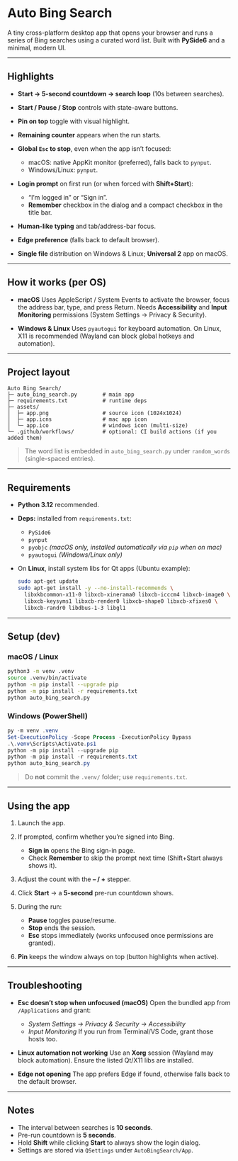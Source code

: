 # Auto Bing Search

A tiny cross-platform desktop app that opens your browser and runs a series of Bing searches using a curated word list. Built with **PySide6** and a minimal, modern UI.

---

## Highlights

* **Start → 5-second countdown → search loop** (10s between searches).
* **Start / Pause / Stop** controls with state-aware buttons.
* **Pin on top** toggle with visual highlight.
* **Remaining counter** appears when the run starts.
* **Global `Esc` to stop**, even when the app isn’t focused:

  * macOS: native AppKit monitor (preferred), falls back to `pynput`.
  * Windows/Linux: `pynput`.
* **Login prompt** on first run (or when forced with **Shift+Start**):

  * “I’m logged in” or “Sign in”.
  * **Remember** checkbox in the dialog and a compact checkbox in the title bar.
* **Human-like typing** and tab/address-bar focus.
* **Edge preference** (falls back to default browser).
* **Single file** distribution on Windows & Linux; **Universal 2** app on macOS.

---

## How it works (per OS)

* **macOS**
  Uses AppleScript / System Events to activate the browser, focus the address bar, type, and press Return.
  Needs **Accessibility** and **Input Monitoring** permissions (System Settings → Privacy & Security).

* **Windows & Linux**
  Uses `pyautogui` for keyboard automation. On Linux, X11 is recommended (Wayland can block global hotkeys and automation).

---

## Project layout

```
Auto Bing Search/
├─ auto_bing_search.py        # main app
├─ requirements.txt           # runtime deps
├─ assets/
│  ├─ app.png                 # source icon (1024x1024)
│  ├─ app.icns                # mac app icon
│  └─ app.ico                 # windows icon (multi-size)
└─ .github/workflows/         # optional: CI build actions (if you added them)
```

> The word list is embedded in `auto_bing_search.py` under `random_words` (single-spaced entries).

---

## Requirements

* **Python 3.12** recommended.
* **Deps:** installed from `requirements.txt`:

  * `PySide6`
  * `pynput`
  * `pyobjc` *(macOS only, installed automatically via `pip` when on mac)*
  * `pyautogui` *(Windows/Linux only)*
* On **Linux**, install system libs for Qt apps (Ubuntu example):

  ```bash
  sudo apt-get update
  sudo apt-get install -y --no-install-recommends \
    libxkbcommon-x11-0 libxcb-xinerama0 libxcb-icccm4 libxcb-image0 \
    libxcb-keysyms1 libxcb-render0 libxcb-shape0 libxcb-xfixes0 \
    libxcb-randr0 libdbus-1-3 libgl1
  ```

---

## Setup (dev)

### macOS / Linux

```bash
python3 -m venv .venv
source .venv/bin/activate
python -m pip install --upgrade pip
python -m pip install -r requirements.txt
python auto_bing_search.py
```

### Windows (PowerShell)

```powershell
py -m venv .venv
Set-ExecutionPolicy -Scope Process -ExecutionPolicy Bypass
.\.venv\Scripts\Activate.ps1
python -m pip install --upgrade pip
python -m pip install -r requirements.txt
python auto_bing_search.py
```

> Do **not** commit the `.venv/` folder; use `requirements.txt`.

---

## Using the app

1. Launch the app.
2. If prompted, confirm whether you’re signed into Bing.

   * **Sign in** opens the Bing sign-in page.
   * Check **Remember** to skip the prompt next time (Shift+Start always shows it).
3. Adjust the count with the **– / +** stepper.
4. Click **Start** → a **5-second** pre-run countdown shows.
5. During the run:

   * **Pause** toggles pause/resume.
   * **Stop** ends the session.
   * **Esc** stops immediately (works unfocused once permissions are granted).
6. **Pin** keeps the window always on top (button highlights when active).

---

## Troubleshooting

* **Esc doesn’t stop when unfocused (macOS)**
  Open the bundled app from `/Applications` and grant:

  * *System Settings → Privacy & Security → Accessibility*
  * *Input Monitoring*
    If you run from Terminal/VS Code, grant those hosts too.

* **Linux automation not working**
  Use an **Xorg** session (Wayland may block automation). Ensure the listed Qt/X11 libs are installed.

* **Edge not opening**
  The app prefers Edge if found, otherwise falls back to the default browser.

---

## Notes

* The interval between searches is **10 seconds**.
* Pre-run countdown is **5 seconds**.
* Hold **Shift** while clicking **Start** to always show the login dialog.
* Settings are stored via `QSettings` under `AutoBingSearch/App`.
